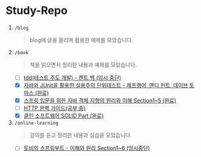 # Study-Repo
1. <code>/blog</code>
   > blog에 글을 올리며 활용한 예제를 모았습니다.
2. <code>/book</code>
   > 책을 읽으면서 정리한 내용과 예제를 모았습니다. 
   - [ ] [tdd(테스트 주도 개발) - 켄트 백 (임시 중단)](./book/test-driven-development/README.md)
   - [x] [자바와 JUnit을 활용한 실용주의 단위테스트 - 제프랭어, 앤디 헌트, 데이브 토마스 (완료)](./book/pragmatic-unit-testing/README.md)
   - [x] [스프링 입문을 위한 자바 객체 지향의 원리와 이해 Section1~5 (완료)](./book/oop-for-springintro/README.md)
   - [ ] [HTTP 완벽 가이드(공부 중)](./book/http:the_definitive_guide/README.md)
   - [x] [클린 소프트웨어 SOLID Part (완료)](./book/clean-software/README.md)
3. <code>/online-learning</code>
   > 강의를 듣고 정리한 내용과 실습을 모았습니다.
   - [ ] [토비의 스프링부트 - 이해와 원리 Section1~6 (임시중단)](./online-learning/helloboot/README.md)

